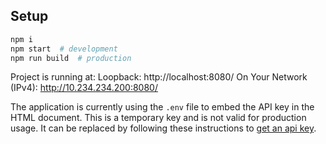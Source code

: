 ## Setup
```sh
npm i
npm start  # development
npm run build  # production
```

Project is running at:
Loopback: http://localhost:8080/
On Your Network (IPv4): http://10.234.234.200:8080/

The application is currently using the `.env` file to embed the API key in the
HTML document. This is a temporary key and is not valid for production usage. It
can be replaced by following these instructions to
[get an api key](https://developers.google.com/maps/documentation/javascript/get-api-key).
